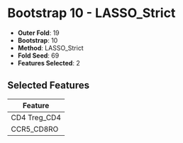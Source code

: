 # Bootstrap 10 - LASSO_Strict

- **Outer Fold**: 19
- **Bootstrap**: 10
- **Method**: LASSO_Strict
- **Fold Seed**: 69
- **Features Selected**: 2

## Selected Features

| Feature |
|---------|
| CD4 Treg_CD4 |
| CCR5_CD8RO |

